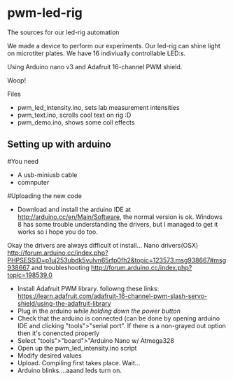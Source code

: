 pwm-led-rig
===========

The sources for our led-rig automation

We made a device to perform our experiments. Our led-rig can shine light on microtiter plates.
We have 16 indiviually controllable LED:s.

Using Arduino nano v3 and Adafruit 16-channel PWM shield.

Woop!

Files
* pwm_led_intensity.ino, sets lab measurement intensities
* pwm_text.ino, scrolls cool text on rig :D
* pwm_demo.ino, shows some coll effects

Setting up with arduino
-----------------------

#You need
* A usb-miniusb cable
* comnputer

#Uploading the new code
* Download and install the arduino IDE at http://arduino.cc/en/Main/Software, the normal version is ok. Windows 8 has some trouble understanding the drivers, but I managed to get it works so i hope you do too.

Okay the drivers are always difficult ot install... Nano drivers(OSX) http://forum.arduino.cc/index.php?PHPSESSID=p1uj253ubdk5vulvn65rfp0fh2&topic=123573.msg938667#msg938667
and troubleshooting
http://forum.arduino.cc/index.php?topic=198539.0
* Install Adafruit PWM library. followng these links: https://learn.adafruit.com/adafruit-16-channel-pwm-slash-servo-shield/using-the-adafruit-library
* Plug in the arduino _while holding down the power button_
* Check that the arduino is connected (can be done by opening arduino IDE and clicking "tools">"serial port". If there is a non-grayed out option then it's conencted properly
* Select "tools">"board">"Arduino Nano w/ Atmega328
* Open up the pwm_led_intensity.ino script
* Modify desired values
* Upload. Compiling first takes place. Wait...
* Arduino blinks....aaand leds turn on.
